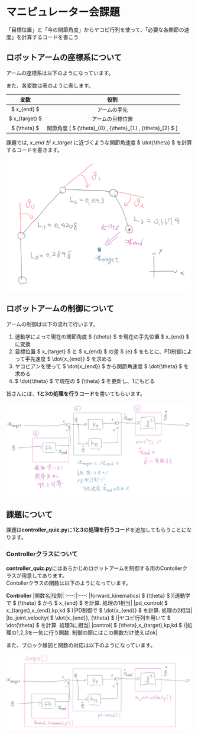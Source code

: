 # マニピュレーター会課題

「目標位置」と「今の関節角度」からヤコビ行列を使って、「必要な各関節の速度」を計算するコードを書こう

## ロボットアームの座標系について

アームの座標系は以下のようになっています。

また、各変数は表のように表します。

|変数|役割|
:---:|:---:
| $ x\_{end} $ |アームの手先|
| $ x\_{target} $ |アームの目標位置|
| $ {\theta} $ |関節角度 [  $ {\theta}\_{0} , {\theta}\_{1} , {\theta}\_{2} $  ] |

課題では,  $x\_{end}$  が $x\_{target}$ に近づくような関節角速度 $ \dot{\theta} $ を計算するコードを書きます。

<img src="imgs/arm_constraints.png" width=500>


## ロボットアームの制御について

アームの制御は以下の流れで行います。

1. 運動学によって現在の関節角度 $ {\theta} $ を現在の手先位置 $ x\_{end} $ に変換
1. 目標位置 $ x\_{target} $ と $ x\_{end} $ の差 $ {e} $ をもとに、PD制御によって手先速度 $ \dot{x\_{end}} $ を求める
1. ヤコビアンを使って $ \dot{x\_{end}} $ から関節角速度 $ \dot{\theta} $ を求める
1.  $ \dot{\theta} $ で現在の $ {\theta} $ を更新し、1にもどる

皆さんには、**1と3の処理を行うコード**を書いてもらいます。

<img src="imgs/block_fig1.png" width=500>


## 課題について

課題は**controller\_quiz.py**に**1と3の処理を行うコード**を追加してもらうことになります。


### Controllerクラスについて

**controller\_quiz.py**にはあらかじめロボットアームを制御する用のContollerクラスが用意してあります。  
Contollerクラスの関数は以下のようになっています。

**Controller**
|関数名|役割|
:---:|:---:
|forward\_kinematics( $ {\theta} $ )|運動学で $ {\theta} $ から $ x\_{end} $ を計算. 処理の1相当|
|pd\_control( $ x\_{target},x\_{end},kp,kd $ )|PD制御で $ \dot{x\_{end}} $ を計算. 処理の2相当|
|to\_joint\_velocity( $ \dot{x\_{end}}, {\theta} $ )|ヤコビ行列を用いて $ \dot{\theta} $ を計算. 処理3に相当|
|control( $ {\theta},x\_{target},kp,kd $ )|処理の1,2,3を一気に行う関数. 制御の際にはこの関数だけ使えばok|

また、ブロック線図と関数の対応は以下のようになっています。

<img src="imgs/block_fig.png" width=500>
